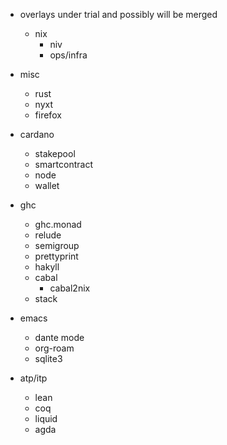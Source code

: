 - overlays under trial and possibly will be merged
  - nix
	- niv
	- ops/infra
- misc 
	- rust
	- nyxt
	- firefox
- cardano
  - stakepool
  - smartcontract
  - node
  - wallet
- ghc
  - ghc.monad
  - relude
  - semigroup
  - prettyprint
  - hakyll
  - cabal
	- cabal2nix
  - stack
- emacs
  - dante mode
  - org-roam
  - sqlite3
  
- atp/itp
  - lean
  - coq
  - liquid
  - agda
